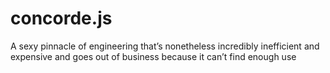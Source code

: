 # concorde.js
A sexy pinnacle of engineering that’s nonetheless incredibly inefficient and expensive and goes out of business because it can’t find enough use
